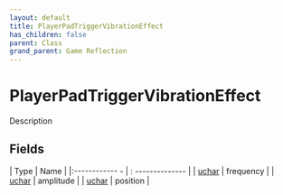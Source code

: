 ```yaml
---
layout: default
title: PlayerPadTriggerVibrationEffect
has_children: false
parent: Class
grand_parent: Game Reflection
---
```

# PlayerPadTriggerVibrationEffect
Description 

## Fields
| Type | Name |
|:------------ - | : -------------- |
| [uchar](game-reflection/enums/uchar.md) | frequency |
| [uchar](game-reflection/enums/uchar.md) | amplitude |
| [uchar](game-reflection/enums/uchar.md) | position |
